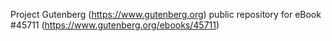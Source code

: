 Project Gutenberg (https://www.gutenberg.org) public repository for eBook #45711 (https://www.gutenberg.org/ebooks/45711)

